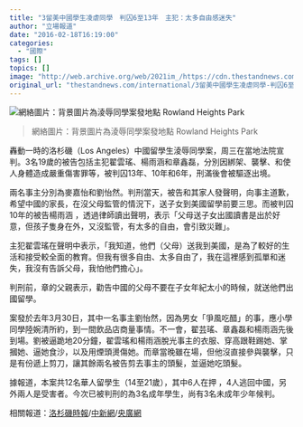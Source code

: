 ```yaml
---
title: "3留美中國學生凌虐同學　判囚6至13年　主犯：太多自由感迷失"
author: "立場報道"
date: "2016-02-18T16:19:00"
categories:
  - "國際"
tags: []
topics: []
image: "http://web.archive.org/web/2021im_/https://cdn.thestandnews.com/media/photos/cache/20160218-jail-01_XYzmv_1200x0.png"
original_url: "thestandnews.com/international/3留美中國學生凌虐同學-判囚6至13年-主犯-太多自由感迷失"
---
```

![網絡圖片：背景圖片為淩辱同學案發地點 Rowland Heights Park](http://web.archive.org/web/2021im_/https://cdn.thestandnews.com/media/photos/cache/20160218-jail-01_XYzmv_1200x0.png)

> 網絡圖片：背景圖片為淩辱同學案發地點 Rowland Heights Park

轟動一時的洛杉磯（Los Angeles）中國留學生淩辱同學案，周三在當地法院宣判。3名19歲的被告包括主犯翟雲瑤、楊雨涵和章鑫磊，分別因綁架、襲擊、和使人身體造成嚴重傷害罪等，被判囚13年、10年和6年，刑滿後會被驅逐出境。

兩名事主分別為麥嘉怡和劉怡然。判刑當天，被告和其家人發聲明，向事主道歉，希望中國的家長，在沒父母監管的情況下，送子女到美國留學前要三思。而被判囚10年的被告楊雨涵 ，透過律師讀出聲明，表示「父母送子女出國讀書是出於好意，但孩子隻身在外，又沒監管，有太多的自由，會引致災難」。

主犯翟雲瑤在聲明中表示，「我知道，他們（父母）送我到美國，是為了較好的生活和接受較全面的教育。但我有很多自由、太多自由了，我在這裡感到孤單和迷失，我沒有告訴父母，我怕他們擔心」。

判刑前，章的父親表示，勸告中國的父母不要在子女年紀太小的時候，就送他們出國留學。

案發於去年3月30日，其中一名事主劉怡然，因為男女「爭風吃醋」的事，應小學同學陸婉清所約，到一間飲品店商量事情。不一會，翟芸瑤、章鑫磊和楊雨涵先後到場。劉被逼跪地20分鐘，翟雲瑤和楊雨涵脫光事主的衣服、穿高跟鞋踢她、掌摑她、逼她食沙，以及用煙頭燙傷她。而章當晚雖在場，但他沒直接參與襲擊，只是有份遞上剪刀，讓其餘兩名被告剪去事主的頭髮，並逼她吃頭髮。

據報道，本案共12名華人留學生（14至21歲），其中6人在押 ，4人逃回中國，另外兩人是受害者。今次已被判刑的為3名成年學生，尚有3名未成年少年候判。

相關報道：[洛杉磯時報](http://web.archive.org/web/20210629034837/http://www.latimes.com/local/lanow/la-me-ln-parachute-kids-sentencing-20160217-story.html)/[中新網](http://web.archive.org/web/20210629034837/http://www.chinanews.com/hr/2016/02-18/7762288.shtml)/[央廣網](http://web.archive.org/web/20210629034837/http://news.qq.com/a/20160218/008392.htm)